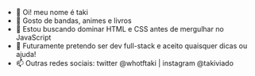 - 👋 Oi! meu nome é taki
- 👀 Gosto de bandas, animes e livros
- 🌱 Estou buscando dominar HTML e CSS antes de mergulhar no JavaScript
- 💞️ Futuramente pretendo ser dev full-stack e aceito quaisquer dicas ou ajuda!
- 📫 Outras redes sociais: twitter @whotftaki | instagram @takiviado

<!---
whotftaki/whotftaki is a ✨ special ✨ repository because its `README.md` (this file) appears on your GitHub profile.
You can click the Preview link to take a look at your changes.
--->

